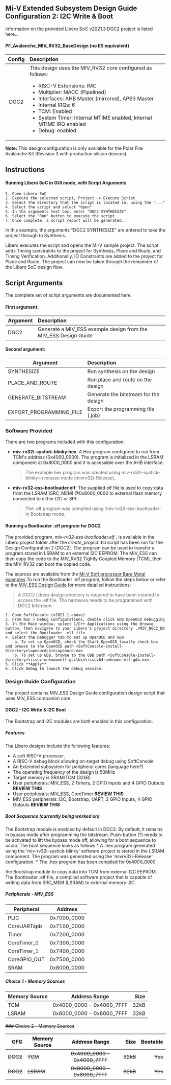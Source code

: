 ## Mi-V Extended Subsystem Design Guide Configuration 2: I2C Write & Boot
Information on the provided Libero SoC v2021.3 DGC2 project is listed here...

#### PF_Avalanche_MIV_RV32_BaseDesign (no ES equivalent)

| Config  | Description|
| :------:|:----------------------------------------|
| DGC2    | This design uses the MIV_RV32 core configured as follows: <ul><li>RISC-V Extensions: IMC</li><li>Multiplier: MACC (Pipelined)</li><li>Interfaces: AHB Master (mirrored), APB3 Master</li><li>Internal IRQs: 6</li><li>TCM: Enabled</li><li>System Timer: Internal MTIME enabled, Internal MTIME IRQ enabled</li><li>Debug: enabled</li></ul>|

**Note:** This design configuration is only available for the  Polar Fire Avalanche Kit (Revision 3 with production silicon devices). 

## <a name="quick"></a> Instructions

#### Running Libero SoC in GUI mode, with Script Arguments
    1. Open Libero SoC
    2. Execute the selected script, Project -> Execute Script
    3. Select the directory that the script is located in, using the "..."
    4. Select the script and select "Open"
    5. In the arguments text box, enter "DGC2 SYNTHESIZE"
    6. Select the "Run" button to execute the script
    7. Once complete, a script report will be generated.

In this example, the arguments "DGC2 SYNTHESIZE" are entered to take the project through to Synthesis.

Libero executes the script and opens the Mi-V sample project. The script adds Timing constraints to the project for Synthesis, Place and Route, and Timing Verification. Additionally, IO Constraints are added to the project for Place and Route. The project can now be taken through the remainder of the Libero SoC design flow.

## <a name="Script arguments"></a> Script Arguments
The complete set of script arguments are documented here.

#### First argument:
| Argument                  |  Description   |
| ------------------------- |:---------------|
| DGC2                      | Generate a MIV_ESS example design from the MIV_ESS Design Guide  |

#### Second argument:
| Argument                  |  Description   |
| ------------------------- |:---------------|
| SYNTHESIZE                | Run synthesis on the design  |
| PLACE_AND_ROUTE           | Run place and route on the design  |
| GENERATE_BITSTREAM        | Generate the bitstream for the design|
| EXPORT_PROGRAMMING_FILE   | Export the programming file (.job) |


### Software Provided
There are two programs included with this configuration:
* **miv-rv32i-systick-blinky.hex**: A Hex program configured to run from TCM's address (0x4000_0000). The program is initialized in the LSRAM component at 0x8000_0000 and it is accessible over the AHB interface.
    > The example hex program was created using  miv-rv32i-systick-blinky in release mode (mivrv32i-Release).
* **miv-rv32-ess-bootloader.elf**: The supplied elf file is used to copy data from the LSRAM (SRC_MEM) @0x8000_0000 to external flash memory connected to either  I2C or SPI.
    > The .elf program was compiled using 'miv-rv32-ess-bootloader' in Bootstrap mode.


#### Running a Bootloader .elf program for DGC2
The provided program, *miv-rv32-ess-bootloader.elf* , is available in the Libero project folder after the *create_project* .tcl script has been run for the Design Configuration 2 (DGC2). The program can be used to transfer a program stored in LSRAM to an external I2C EEPROM. The MIV_ESS can then copy the code to the MIV_RV32 Tightly Coupled Memory (TCM), then the MIV_RV32 can boot the copied code.

The sources are available from the [Mi-V Soft processor Bare Metal examples](www.link.link)
To run the Bootloader .elf program, follow the steps below or refer to the [MIV_ESS Design Guide](www.link.link) for more detailed instructions:
> A DGC2 Libero design directory is required to have been created to access the .elf file. The hardware needs to be programmed with DGC2 bitstream

    1. Open SoftConsole (v2021.1 above)
    2. From Run > Debug Configurations, double click GDB OpenOCD Debugging
    3. In the Main window, select C/C++ Applications using the Browse button, then navigate to your Libero's project directory ./MIV_DGC2_BD and select the Bootloader .elf file
    4. Select the Debugger tab to set up OpenOCD and GDB
        a. To set up OpenOCD, check the Start OpenOCD locally check box and browse to the OpenOCD path <SoftConsole-install-directory>\openocd\bin\openocd.exe
        b. To set up GDB, browse to the GDB path <SoftConsole-install-directory>\riscv-unknownelf-gcc\bin\riscv64-unknown-elf-gdb.exe.
    5. Click **Apply**
    6. Click Debug to launch the debug session. 

    
### Design Guide Configuration
The project contains MIV_ESS Design Guide configuration design script that uses MIV_ESS companion core.

#### DGC2 - I2C Write & I2C Boot
The Bootstrap and I2C modules are both enabled in this configuration.

##### Features
The Libero designs include the following features:
* A soft RISC-V processor.
* A RISC-V debug block allowing on-target debug using SoftConsole
* An Extended subsystem for peripheral cores (language here?)
* The operating frequency of the design is 50MHz
* Target memory is SRAM/TCM (32kB)
* User peripherals: MIV_ESS, 2 Timers, 2 GPIO Inputs and 4 GPIO Outputs **REVIEW THIS** 
* User peripherals: MIV_ESS, CoreTimer **REVIEW THIS** 
* MIV_ESS peripherals: I2C, Bootstrap, UART, 2 GPIO Inputs, 4 GPIO Outputs **REVIEW THIS** 

##### Boot Sequence (currently being worked on)
The Bootstrap module is enabled by default in DGC2. By default, it remains in bypass mode after programming the bitstream. Push-button (?) needs to be activated to lift the bypass mode off, allowing for a boot sequence to occur. The boot sequence looks as follows
    * A .hex program generated using the 'miv-rv32i-systick-blinky' software project is stored in the LSRAM component. The program was generated using the 'mivrv32i-Release' configuration.
    * The .hex program has been compiled for 0x4000_0000 

the Bootstrap module to copy data into TCM from external I2C EEPROM. The Bootloader .elf file, a compiled software project that is capable of writing data from SRC_MEM (LSRAM) to external memory I2C. 

##### Peripherals - MIV_ESS

| Peripheral    | Address   |
| ------------- |:-------------:|
| PLIC          | 0x7000_0000   |
| CoreUARTapb   | 0x7100_0000   |
| Timer         | 0x7200_0000   |
| CoreTimer_0   | 0x7300_0000   |
| CoreTimer_1   | 0x7400_0000   |
| CoreGPIO_OUT  | 0x7500_0000   |
| SRAM| 0x8000_0000|


    
##### Choice 1 - Memory Sources
    
| Memory Source    | Address Range             | Size   |
| ---------------- |:-------------------------:| ------:|
| TCM              | 0x4000_0000 - 0x4000_7FFF | 32kB   | 
| LSRAM            | 0x8000_0000 - 0x8000_7FFF | 32kB   |
    
 <del>   
### Choice 2 - Memory Sources
    
|CFG  | Memory Source    | Address Range             | Size   | Bootable |
|----:| ---------------- |:-------------------------:| ------:| --------:|
|DGC2 | TCM              | 0x4000_0000 - 0x4000_7FFF | 32kB   | Yes      |
|DGC2 | LSRAM            | 0x8000_0000 - 0x8000_7FFF | 32kB   | Yes      |
    
</del>
